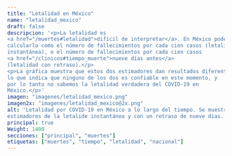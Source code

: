 ```yaml
---
title: "Letalidad en México"
name: "letalidad_mexico"
draft: false
descripcion: '<p>La letalidad es
<a href="/muertes#letalidad">difícil de interpretar</a>. En México podemos
calcularla como el número de fallecimientos por cada cien casos (letalidad
instantánea), o el número de fallecimientos por cada cien casos
<a href="/clinicos#tiempo_muerte">nueve días antes</a>
(letalidad con retraso).</p>
<p>La gráfica muestra que estos dos estimadores dan resultados diferentes,
lo que indica que ninguno de los dos es confiable en este momento, y
por lo tanto no sabemos la letalidad verdadera del COVID-19 en
México.</p>'
imagen: "imagenes/letalidad_mexico.png"
imagen2x: "imagenes/letalidad_mexico@2x.png"
alt: 'Letalidad por COVID-19 en México a lo largo del tiempo. Se muestran
estimadores de la letalide instantánea y con un retraso de nueve días.'
principal: true
Weight: 1400
secciones: ["principal", "muertes"]
etiquetas: ["muertes", "tiempo", "letalidad", "nacional"]
---
```

